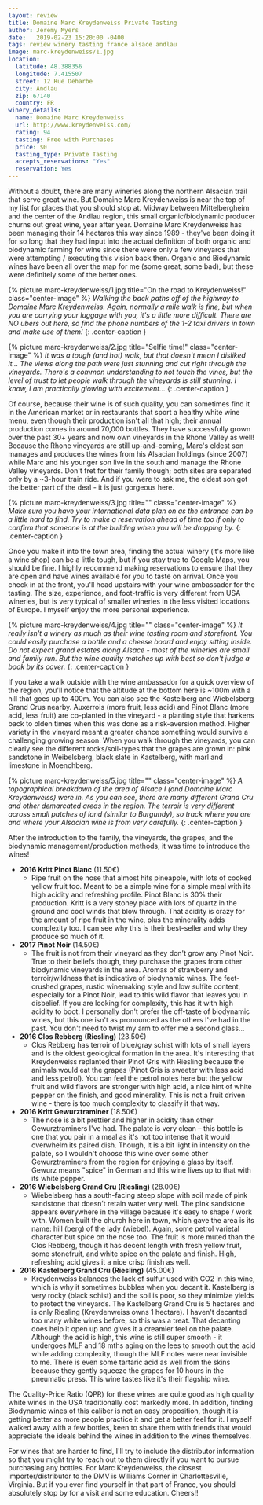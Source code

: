 ```yaml
---
layout: review
title: Domaine Marc Kreydenweiss Private Tasting
author: Jeremy Myers
date:   2019-02-23 15:20:00 -0400
tags: review winery tasting france alsace andlau
image: marc-kreydenweiss/1.jpg
location:
  latitude: 48.388356
  longitude: 7.415507
  street: 12 Rue Deharbe
  city: Andlau
  zip: 67140
  country: FR
winery_details:
  name: Domaine Marc Kreydenweiss
  url: http://www.kreydenweiss.com/
  rating: 94
  tasting: Free with Purchases
  price: $0
  tasting_type: Private Tasting
  accepts_reservations: "Yes"
  reservation: Yes
---
```

Without a doubt, there are many wineries along the northern Alsacian trail that serve great wine.  But Domaine Marc Kreydenweiss is near the top of my list for places that you should stop at.  Midway between Mittelbergheim and the center of the Andlau region, this small organic/biodynamic producer churns out great wine, year after year.  Domaine Marc Kreydenweiss has been managing their 14 hectares this way since 1989 - they've been doing it for so long that they had input into the actual definition of both organic and biodynamic farming for wine since there were only a few vineyards that were attempting / executing this vision back then.  Organic and Biodynamic wines have been all over the map for me (some great, some bad), but these were definitely some of the better ones.

{% picture marc-kreydenweiss/1.jpg title="On the road to Kreydenweiss!" class="center-image" %}
*Walking the back paths off of the highway to Domaine Marc Kreydenweiss.  Again, normally a mile walk is fine, but when you are carrying your luggage with you, it's a little more difficult.  There are NO ubers out here, so find the phone numbers of the 1-2 taxi drivers in town and make use of them!*
{: .center-caption }

{% picture marc-kreydenweiss/2.jpg title="Selfie time!" class="center-image" %}
*It was a tough (and hot) walk, but that doesn't mean I disliked it...  The views along the path were just stunning and cut right through the vineyards.  There's a common understanding to not touch the vines, but the level of trust to let people walk through the vineyards is still stunning.  I know, I am practically glowing with excitement...*
{: .center-caption }

Of course, because their wine is of such quality, you can sometimes find it in the American market or in restaurants that sport a healthy white wine menu, even though their production isn't all that high; their annual production comes in around 70,000 bottles.  They have successfully grown over the past 30+ years and now own vineyards in the Rhone Valley as well!  Because the Rhone vineyards are still up-and-coming, Marc's eldest son manages and produces the wines from his Alsacian holdings (since 2007) while Marc and his younger son live in the south and manage the Rhone Valley vineyards.  Don't fret for their family though; both sites are separated only by a ~3-hour train ride.  And if you were to ask me, the eldest son got the better part of the deal - it is just gorgeous here.

{% picture marc-kreydenweiss/3.jpg title="" class="center-image" %}
*Make sure you have your international data plan on as the entrance can be a little hard to find.  Try to make a reservation ahead of time too if only to confirm that someone is at the building when you will be dropping by.*
{: .center-caption }

Once you make it into the town area, finding the actual winery (it's more like a wine shop) can be a little tough, but if you stay true to Google Maps, you should be fine.  I highly recommend making reservations to ensure that they are open and have wines available for you to taste on arrival.  Once you check in at the front, you'll head upstairs with your wine ambassador for the tasting.  The size, experience, and foot-traffic is very different from USA wineries, but is very typical of smaller wineries in the less visited locations of Europe.  I myself enjoy the more personal experience.

{% picture marc-kreydenweiss/4.jpg title="" class="center-image" %}
*It really isn't a winery as much as their wine tasting room and storefront.  You could easily purchase a bottle and a cheese board and enjoy sitting inside.  Do not expect grand estates along Alsace - most of the wineries are small and family run.  But the wine quality matches up with best so don't judge a book by its cover.*
{: .center-caption }

If you take a walk outside with the wine ambassador for a quick overview of the region, you'll notice that the altitude at the bottom here is ~100m with a hill that goes up to 400m.  You can also see the Kastelberg and Wiebelsberg Grand Crus nearby.  Auxerrois (more fruit, less acid) and Pinot Blanc (more acid, less fruit) are co-planted in the vineyard - a planting style that harkens back to olden times when this was done as a risk-aversion method.  Higher variety in the vineyard meant a greater chance something would survive a challenging growing season.  When you walk through the vineyards, you can clearly see the different rocks/soil-types that the grapes are grown in: pink sandstone in Weibelsberg, black slate in Kastelberg, with marl and limestone in Moenchberg.  

{% picture marc-kreydenweiss/5.jpg title="" class="center-image" %}
*A topographical breakdown of the area of Alsace I (and Domaine Marc Kreydenweiss) were in.  As you can see, there are many different Grand Cru and other demarcated areas in the region.  The terroir is very different across small patches of land (similar to Burgundy), so track where you are and where your Alsacian wine is from very carefully.*
{: .center-caption }

After the introduction to the family, the vineyards, the grapes, and the biodynamic management/production methods, it was time to introduce the wines!

* **2016 Kritt Pinot Blanc** (11.50€)
  * Ripe fruit on the nose that almost hits pineapple, with lots of cooked yellow fruit too.  Meant to be a simple wine for a simple meal with its high acidity and refreshing profile.  Pinot Blanc is 30% their production.  Kritt is a very stoney place with lots of quartz in the ground and cool winds that blow through.  That acidity is crazy for the amount of ripe fruit in the wine, plus the minerality adds complexity too.  I can see why this is their best-seller and why they produce so much of it.
* **2017 Pinot Noir** (14.50€)
  * The fruit is not from their vineyard as they don't grow any Pinot Noir.  True to their beliefs though, they purchase the grapes from other biodynamic vineyards in the area.  Aromas of strawberry and terroir/wildness that is indicative of biodynamic wines.  The feet-crushed grapes, rustic winemaking style and low sulfite content, especially for a Pinot Noir, lead to this wild flavor that leaves you in disbelief.  If you are looking for complexity, this has it with high acidity to boot.  I personally don't prefer the off-taste of biodynamic wines, but this one isn't as pronounced as the others I've had in the past.  You don't need to twist my arm to offer me a second glass...
* **2016 Clos Rebberg (Riesling)** (23.50€)
  * Clos Rebberg has terroir of blue/gray schist with lots of small layers and is the oldest geological formation in the area.  It's interesting that Kreydenweiss replanted their Pinot Gris with Riesling because the animals would eat the grapes (Pinot Gris is sweeter with less acid and less petrol).  You can feel the petrol notes here but the yellow fruit and wild flavors are stronger with high acid, a nice hint of white pepper on the finish, and good minerality.  This is not a fruit driven wine - there is too much complexity to classify it that way.  
* **2016 Kritt Gewurztraminer** (18.50€)
  * The nose is a bit prettier and higher in acidity than other Gewurztraminers I've had.  The palate is very clean – this bottle is one that you pair in a meal as it's not too intense that it would overwhelm its paired dish.  Though, it is a bit light in intensity on the palate, so I wouldn't choose this wine over some other Gewurztraminers from the region for enjoying a glass by itself.  Gewurz means "spice" in German and this wine lives up to that with its white pepper.  
* **2016 Wiebelsberg Grand Cru (Riesling)** (28.00€)
  * Wiebelsberg has a south-facing steep slope with soil made of pink sandstone that doesn’t retain water very well.  The pink sandstone appears everywhere in the village because it's easy to shape / work with.  Women built the church here in town, which gave the area is its name: hill (berg) of the lady (wiebel).  Again, some petrol varietal character but spice on the nose too.  The fruit is more muted than the Clos Rebberg, though it has decent length with fresh yellow fruit, some stonefruit, and white spice on the palate and finish.  High, refreshing acid gives it a nice crisp finish as well.
* **2016 Kastelberg Grand Cru (Riesling)** (45.00€)
  * Kreydenweiss balances the lack of sulfur used with CO2 in this wine, which is why it sometimes bubbles when you decant it.  Kastelberg is very rocky (black schist) and the soil is poor, so they minimize yields to protect the vineyards.  The Kastelberg Grand Cru is 5 hectares and is only Riesling (Kreydenweiss owns 1 hectare).  I haven't decanted too many white wines before, so this was a treat.  That decanting does help it open up and gives it a creamier feel on the palate.  Although the acid is high, this wine is still super smooth - it undergoes MLF and 18 mths aging on the lees to smooth out the acid while adding complexity, though the MLF notes were near invisible to me.  There is even some tartaric acid as well from the skins because they gently squeeze the grapes for 10 hours in the pneumatic press.  This wine tastes like it's their flagship wine.

The Quality-Price Ratio (QPR) for these wines are quite good as high quality white wines in the USA traditionally cost markedly more.  In addition, finding Biodynamic wines of this caliber is not an easy proposition, though it is getting better as more people practice it and get a better feel for it.  I myself walked away with a few bottles, keen to share them with friends that would appreciate the ideals behind the wines in addition to the wines themselves.

For wines that are harder to find, I'll try to include the distributor information so that you might try to reach out to them directly if you want to pursue purchasing any bottles.  For Marc Kreydenweiss, the closest importer/distributor to the DMV is Williams Corner in Charlottesville, Virginia.  But if you ever find yourself in that part of France, you should absolutely stop by for a visit and some education.  Cheers!!

